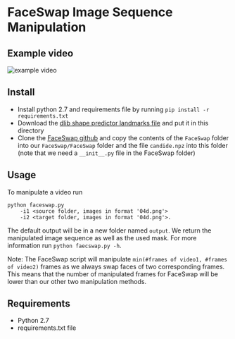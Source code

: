# FaceSwap Image Sequence Manipulation

## Example video
![example video](../../images/faceswap.gif)

## Install

- Install python 2.7 and requirements file by running `pip install -r requirements.txt`
- Download the [dlib shape predictor landmarks file](http://kaldir.vc.in.tum.de:/FaceForensics/models/shape_predictor_68_face_landmarks.dat) and put it in this directory
- Clone the [FaceSwap github](https://github.com/MarekKowalski/FaceSwap) and copy the contents of the `FaceSwap` folder into our `FaceSwap/FaceSwap` folder and the file `candide.npz` into this folder (note that we need a `__init__.py` file in the FaceSwap folder)

## Usage

To manipulate a video run
```shell
python faceswap.py
    -i1 <source folder, images in format '04d.png'>
    -i2 <target folder, images in format '04d.png'>.
```
The default output will be in a new folder named `output`. We return the manipulated image sequence as well as the used mask. For more information run `python faecswap.py -h`.

Note: The FaceSwap script will manipulate `min(#frames of video1, #frames of video2)` frames as we always swap faces of two corresponding frames. This means that the number of manipulated frames for FaceSwap will be lower than our other two manipulation methods. 

## Requirements

- Python 2.7
- requirements.txt file

